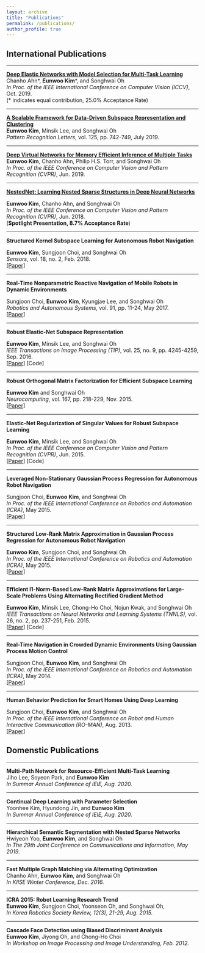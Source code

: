 ```yaml
---
layout: archive
title: "Publications"
permalink: /publications/
author_profile: true
---
```


## International Publications
-----
[**Deep Elastic Networks with Model Selection for Multi-Task Learning**](https://arxiv.org/abs/1909.04860)           
   Chanho Ahn\*, **Eunwoo Kim**\*, and Songhwai Oh     
   *In Proc. of the IEEE International Conference on Computer Vision (ICCV)*, Oct. 2019.     
   (\* indicates  equal contribution, 25.0% Acceptance Rate)     

-----
[**A Scalable Framework for Data-Driven Subspace Representation and Clustering**](https://www.sciencedirect.com/science/article/pii/S0167865519302107)        
   **Eunwoo Kim**, Minsik Lee, and Songhwai Oh      
   *Pattern Recognition Letters*, vol. 125, pp. 742-749, July 2019.

-----
[**Deep Virtual Networks for Memory Efficient Inference of Multiple Tasks**](https://arxiv.org/abs/1904.04562)
   **Eunwoo Kim**, Chanho Ahn, Philip H.S. Torr, and Songhwai Oh     
   *In Proc. of the IEEE Conference on Computer Vision and Pattern Recognition (CVPR)*, Jun.  2019.
   
-----
[**NestedNet: Learning Nested Sparse Structures in Deep Neural Networks**](https://arxiv.org/abs/1712.03781)

   **Eunwoo Kim**, Chanho Ahn, and Songhwai Oh      
   *In Proc. of the IEEE Conference on Computer Vision and Pattern Recognition (CVPR)*, Jun. 2018.   
   (**Spotlight Presentation, 8.7% Acceptance Rate**)   
   
-----
**Structured Kernel Subspace Learning for Autonomous Robot Navigation** 

   **Eunwoo Kim**, Sungjoon Choi, and Songhwai Oh     
   *Sensors*, vol. 18, no. 2, Feb. 2018.     
   [[Paper](https://www.mdpi.com/1424-8220/18/2/582)]
   

-----
**Real-Time Nonparametric Reactive Navigation of Mobile Robots in Dynamic Environments** 

   Sungjoon Choi, **Eunwoo Kim**, Kyungjae Lee, and Songhwai Oh     
   *Robotics and Autonomous Systems*, vol. 91, pp. 11-24, May 2017.      
   [[Paper](https://www.sciencedirect.com/science/article/pii/S0921889016300392)]
   
   
-----
**Robust Elastic-Net Subspace Representation** 

   **Eunwoo Kim**, Minsik Lee, and Songhwai Oh      
   *IEEE Transactions on Image Processing (TIP)*, vol.  25, no. 9, pp. 4245-4259, Sep. 2016.     
   [[Paper](https://ieeexplore.ieee.org/document/7506231)] [Code]
   
   
-----
**Robust Orthogonal Matrix Factorization for Efficient Subspace Learning** 

   **Eunwoo Kim** and Songhwai Oh      
   *Neurocomputing*, vol. 167, pp.  218-229, Nov. 2015.      
   [[Paper](https://www.sciencedirect.com/science/article/pii/S092523121500555X)] 
   
   
-----
**Elastic-Net Regularization of Singular Values for Robust Subspace Learning** 

   **Eunwoo Kim**, Minsik Lee, and Songhwai Oh      
   *In Proc. of the IEEE Conference on Computer Vision and Pattern Recognition (CVPR)*, Jun.  2015.        
   [[Paper](https://www.cv-foundation.org/openaccess/content_cvpr_2015/papers/Kim_Elastic-Net_Regularization_of_2015_CVPR_paper.pdf)] [Code]
   

-----
**Leveraged Non-Stationary Gaussian Process Regression for Autonomous Robot Navigation** 

   Sungjoon Choi, **Eunwoo Kim**, and Songhwai Oh      
   *In Proc. of the IEEE International Conference on Robotics and Automation (ICRA)*, May 2015.      
   [[Paper](https://ieeexplore.ieee.org/document/7139222)]


-----
**Structured Low-Rank Matrix Approximation in Gaussian Process Regression for Autonomous Robot Navigation** 

   **Eunwoo Kim**, Sungjoon Choi, and Songhwai Oh    
   *In Proc. of the IEEE International Conference on Robotics and Automation (ICRA)*, May 2015.     
   [[Paper](https://ieeexplore.ieee.org/document/7138982)]
   
   
-----
**Efficient l1-Norm-Based Low-Rank Matrix Approximations for Large-Scale Problems Using Alternating Rectified Gradient Method** 

   **Eunwoo Kim**, Minsik Lee, Chong-Ho Choi, Nojun Kwak, and Songhwai Oh     
   *IEEE Transactions on Neural Networks and Learning Systems (TNNLS)*, vol. 26, no. 2, pp. 237-251, Feb. 2015.     
   [[Paper](https://ieeexplore.ieee.org/abstract/document/6784021)] [Code]
   
   
-----
**Real-Time Navigation in Crowded Dynamic Environments Using Gaussian Process Motion Control** 

   Sungjoon Choi, **Eunwoo Kim**, and Songhwai Oh      
   *In Proc. of the IEEE International Conference on Robotics and Automation (ICRA)*, May 2014.       
   [[Paper](https://ieeexplore.ieee.org/document/6907322)]
   
   
-----
**Human Behavior Prediction for Smart Homes Using Deep Learning** 

   Sungjoon  Choi, **Eunwoo Kim**, and Songhwai Oh      
   *In Proc. of the IEEE International Conference on Robot and Human Interactive Communication (RO-MAN)*, Aug. 2013.     
   [[Paper](https://ieeexplore.ieee.org/document/6628440)]
   
    
   
## Domenstic Publications
   
-----
**Multi-Path Network for Resource-Efficient Multi-Task Learning**     
   Jiho Lee, Soyeon Park, and **Eunwoo Kim**       
   *In Summar Annual Conference of IEIE, Aug. 2020.*
   
-----
**Continual Deep Learning with Parameter Selection**     
   Yoonhee Kim, Hyundong Jin, and **Eunwoo Kim**       
   *In Summar Annual Conference of IEIE, Aug. 2020.*   
   
-----
**Hierarchical Semantic Segmentation with Nested Sparse Networks**     
   Hwiyeon Yoo, **Eunwoo Kim**, and Songhwai Oh       
   *In The 29th Joint Conference on Communications and Information, May 2019.*
   
-----
**Fast Multiple Graph Matching via Alternating Optimization**     
   Chanho Ahn, **Eunwoo Kim**, and Songhwai Oh       
   *In KIISE Winter Conference, Dec. 2016.*

-----
**ICRA 2015: Robot Learning Research Trend**     
   **Eunwoo Kim**, Sungjoon Choi, Yoonseon Oh, and Songhwai Oh,       
   *In Korea Robotics Society Review, 12(3), 21-29, Aug. 2015.*
   
-----
**Cascade Face Detection using Biased Discriminant Analysis**     
   **Eunwoo Kim**, Jiyong Oh, and Chong-Ho Choi       
   *In Workshop on Image Processing and Image Understanding, Feb. 2012.*   
   
